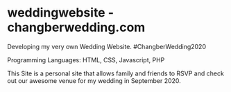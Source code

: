 # weddingwebsite - changberwedding.com
Developing my very own Wedding Website. #ChangberWedding2020

Programming Languages: HTML, CSS, Javascript, PHP

This Site is a personal site that allows family and friends to RSVP and check out our awesome venue for my wedding in September 2020.
